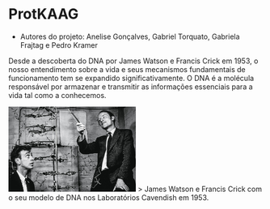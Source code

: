# ProtKAAG
- Autores do projeto: Anelise Gonçalves, Gabriel Torquato, Gabriela Frajtag e Pedro Kramer

Desde a descoberta do DNA por James Watson e Francis Crick em 1953, o nosso entendimento sobre a vida e seus mecanismos fundamentais de funcionamento tem se expandido significativamente. O DNA é a molécula responsável por armazenar e transmitir as informações essenciais para a vida tal como a conhecemos.
 
<img src= "https://github.com/Illuminis-CNPEM/ProtKAAG/blob/dede25006199420969ac0e18d4c72da662a71b0b/imagem%20watson%20e%20crick.png" width="50%" height="50%">
> James Watson e Francis Crick com o seu modelo de DNA nos Laboratórios Cavendish em 1953.
